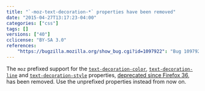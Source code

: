 ```yaml
---
title: "`-moz-text-decoration-*` properties have been removed"
date: "2015-04-27T13:17:23-04:00"
categories: ["css"]
tags: []
versions: ["40"]
cclicense: "BY-SA 3.0"
references:
    "https://bugzilla.mozilla.org/show_bug.cgi?id=1097922": "Bug 1097922 - Remove temporary aliases for -moz-text-decoration-*."
---
```

The `moz` prefixed support for the [`text-decoration-color`](https://developer.mozilla.org/en-US/docs/Web/CSS/text-decoration-color), [`text-decoration-line`](https://developer.mozilla.org/en-US/docs/Web/CSS/text-decoration-line) and [`text-decoration-style`](https://developer.mozilla.org/en-US/docs/Web/CSS/text-decoration-style) properties, [deprecated since Firefox 36](https://www.fxsitecompat.com/en-CA/docs/2014/css3-text-decoration-properties-have-been-unprefixed-text-decoration-becomes-a-shorthand/), has been removed. Use the unprefixed properties instead from now on.
